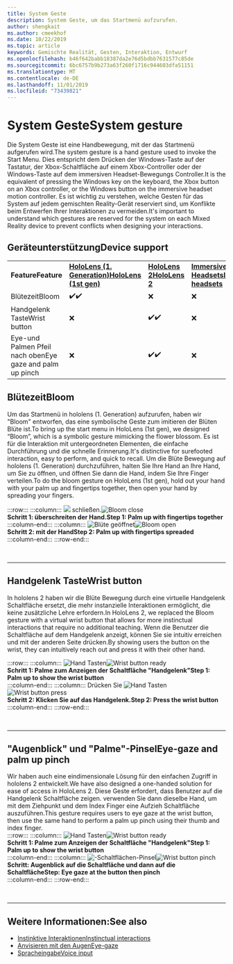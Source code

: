 ```yaml
---
title: System Geste
description: System Geste, um das Startmenü aufzurufen.
author: shengkait
ms.author: cmeekhof
ms.date: 10/22/2019
ms.topic: article
keywords: Gemischte Realität, Gesten, Interaktion, Entwurf
ms.openlocfilehash: b46f642babb18387da2e76d5bdbb7631577c85de
ms.sourcegitcommit: 6bc6757b9b273a63f260f1716c944603dfa51151
ms.translationtype: MT
ms.contentlocale: de-DE
ms.lasthandoff: 11/01/2019
ms.locfileid: "73439821"
---
```

# <a name="system-gesture"></a><span data-ttu-id="5da1f-104">System Geste</span><span class="sxs-lookup"><span data-stu-id="5da1f-104">System gesture</span></span>

<span data-ttu-id="5da1f-105">Die System Geste ist eine Handbewegung, mit der das Startmenü aufgerufen wird.</span><span class="sxs-lookup"><span data-stu-id="5da1f-105">The system gesture is a hand gesture used to invoke the Start Menu.</span></span> <span data-ttu-id="5da1f-106">Dies entspricht dem Drücken der Windows-Taste auf der Tastatur, der Xbox-Schaltfläche auf einem Xbox-Controller oder der Windows-Taste auf dem immersiven Headset-Bewegungs Controller.</span><span class="sxs-lookup"><span data-stu-id="5da1f-106">It is the equivalent of pressing the Windows key on the keyboard, the Xbox button on an Xbox controller, or the Windows button on the immersive headset motion controller.</span></span> <span data-ttu-id="5da1f-107">Es ist wichtig zu verstehen, welche Gesten für das System auf jedem gemischten Reality-Gerät reserviert sind, um Konflikte beim Entwerfen Ihrer Interaktionen zu vermeiden.</span><span class="sxs-lookup"><span data-stu-id="5da1f-107">It's important to understand which gestures are reserved for the system on each Mixed Reality device to prevent conflicts when designing your interactions.</span></span>

## <a name="device-support"></a><span data-ttu-id="5da1f-108">Geräteunterstützung</span><span class="sxs-lookup"><span data-stu-id="5da1f-108">Device support</span></span>

<table>
    <colgroup>
    <col width="25%" />
    <col width="25%" />
    <col width="25%" />
    <col width="25%" />
    </colgroup>
    <tr>
        <td><span data-ttu-id="5da1f-109"><strong>Feature</strong></span><span class="sxs-lookup"><span data-stu-id="5da1f-109"><strong>Feature</strong></span></span></td>
        <td><span data-ttu-id="5da1f-110"><a href="hololens-hardware-details.md"><strong>HoloLens (1. Generation)</strong></a></span><span class="sxs-lookup"><span data-stu-id="5da1f-110"><a href="hololens-hardware-details.md"><strong>HoloLens (1st gen)</strong></a></span></span></td>
        <td><span data-ttu-id="5da1f-111"><a href="https://docs.microsoft.com/hololens/hololens2-hardware"><strong>HoloLens 2</strong></span><span class="sxs-lookup"><span data-stu-id="5da1f-111"><a href="https://docs.microsoft.com/hololens/hololens2-hardware"><strong>HoloLens 2</strong></span></span></td>
        <td><span data-ttu-id="5da1f-112"><a href="immersive-headset-hardware-details.md"><strong>Immersive Headsets</strong></a></span><span class="sxs-lookup"><span data-stu-id="5da1f-112"><a href="immersive-headset-hardware-details.md"><strong>Immersive headsets</strong></a></span></span></td>
    </tr>
     <tr>
        <td><span data-ttu-id="5da1f-113">Blütezeit</span><span class="sxs-lookup"><span data-stu-id="5da1f-113">Bloom</span></span></td>
        <td><span data-ttu-id="5da1f-114">✔️</span><span class="sxs-lookup"><span data-stu-id="5da1f-114">✔️</span></span></td>
        <td>❌</td>
        <td>❌</td>
    </tr>
     <tr>
        <td><span data-ttu-id="5da1f-115">Handgelenk Taste</span><span class="sxs-lookup"><span data-stu-id="5da1f-115">Wrist button</span></span></td>
        <td>❌</td>
        <td><span data-ttu-id="5da1f-116">✔️</span><span class="sxs-lookup"><span data-stu-id="5da1f-116">✔️</span></span></td>
        <td>❌</td>
    </tr>
    <tr>
        <td><span data-ttu-id="5da1f-117">Eye-und Palmen Pfeil nach oben</span><span class="sxs-lookup"><span data-stu-id="5da1f-117">Eye gaze and palm up pinch</span></span></td>
        <td>❌</td>
        <td><span data-ttu-id="5da1f-118">✔️</span><span class="sxs-lookup"><span data-stu-id="5da1f-118">✔️</span></span></td>
        <td>❌</td>
    </tr>
</table>

## <a name="bloom"></a><span data-ttu-id="5da1f-119">Blütezeit</span><span class="sxs-lookup"><span data-stu-id="5da1f-119">Bloom</span></span>
<span data-ttu-id="5da1f-120">Um das Startmenü in hololens (1. Generation) aufzurufen, haben wir "Bloom" entworfen, das eine symbolische Geste zum imitieren der Blüten Blüte ist.</span><span class="sxs-lookup"><span data-stu-id="5da1f-120">To bring up the start menu in HoloLens (1st gen), we designed “Bloom”, which is a symbolic gesture mimicking the flower blossom.</span></span> <span data-ttu-id="5da1f-121">Es ist für die Interaktion mit untergeordneten Elementen, die einfache Durchführung und die schnelle Erinnerung.</span><span class="sxs-lookup"><span data-stu-id="5da1f-121">It's distinctive for surefooted interaction, easy to perform, and quick to recall.</span></span> <span data-ttu-id="5da1f-122">Um die Blüte Bewegung auf hololens (1. Generation) durchzuführen, halten Sie Ihre Hand an Ihre Hand, um Sie zu öffnen, und öffnen Sie dann die Hand, indem Sie Ihre Finger verteilen.</span><span class="sxs-lookup"><span data-stu-id="5da1f-122">To do the bloom gesture on HoloLens (1st gen), hold out your hand with your palm up and fingertips together, then open your hand by spreading your fingers.</span></span>

:::row:::
    :::column:::
        <span data-ttu-id="5da1f-123">![](images/bloom-close.png) schließen.</span><span class="sxs-lookup"><span data-stu-id="5da1f-123">![Bloom close](images/bloom-close.png)</span></span><br>
        <span data-ttu-id="5da1f-124">**Schritt 1: überschreiten der Hand.**</span><span class="sxs-lookup"><span data-stu-id="5da1f-124">**Step 1: Palm up with fingertips together**</span></span><br>
    :::column-end:::
    :::column:::
        <span data-ttu-id="5da1f-125">![Blüte geöffnet](images/bloom-open.png)</span><span class="sxs-lookup"><span data-stu-id="5da1f-125">![Bloom open](images/bloom-open.png)</span></span><br>
        <span data-ttu-id="5da1f-126">**Schritt 2: mit der Hand**</span><span class="sxs-lookup"><span data-stu-id="5da1f-126">**Step 2: Palm up with fingertips spreaded**</span></span><br>
    :::column-end:::
:::row-end:::

<br>

---

## <a name="wrist-button"></a><span data-ttu-id="5da1f-127">Handgelenk Taste</span><span class="sxs-lookup"><span data-stu-id="5da1f-127">Wrist button</span></span>
<span data-ttu-id="5da1f-128">In hololens 2 haben wir die Blüte Bewegung durch eine virtuelle Handgelenk Schaltfläche ersetzt, die mehr instanzielle Interaktionen ermöglicht, die keine zusätzliche Lehre erfordern.</span><span class="sxs-lookup"><span data-stu-id="5da1f-128">In HoloLens 2, we replaced the Bloom gesture with a virtual wrist button that allows for more instinctual interactions that require no additional teaching.</span></span> <span data-ttu-id="5da1f-129">Wenn die Benutzer die Schaltfläche auf dem Handgelenk anzeigt, können Sie sie intuitiv erreichen und mit der anderen Seite drücken.</span><span class="sxs-lookup"><span data-stu-id="5da1f-129">By showing users the button on the wrist, they can intuitively reach out and press it with their other hand.</span></span>

:::row:::
    :::column:::
        <span data-ttu-id="5da1f-130">![Hand Tasten](images/wrist-button-ready.png)</span><span class="sxs-lookup"><span data-stu-id="5da1f-130">![Wrist button ready](images/wrist-button-ready.png)</span></span><br>
        <span data-ttu-id="5da1f-131">**Schritt 1: Palme zum Anzeigen der Schaltfläche "Handgelenk"**</span><span class="sxs-lookup"><span data-stu-id="5da1f-131">**Step 1: Palm up to show the wrist button**</span></span><br>
    :::column-end:::
    :::column:::
        <span data-ttu-id="5da1f-132">Drücken Sie ![Hand Tasten](images/wrist-button-press.png)</span><span class="sxs-lookup"><span data-stu-id="5da1f-132">![Wrist button press](images/wrist-button-press.png)</span></span><br>
        <span data-ttu-id="5da1f-133">**Schritt 2: Klicken Sie auf das Handgelenk.**</span><span class="sxs-lookup"><span data-stu-id="5da1f-133">**Step 2: Press the wrist button**</span></span><br>
    :::column-end:::
:::row-end:::

<br>

---


## <a name="eye-gaze-and-palm-up-pinch"></a><span data-ttu-id="5da1f-134">"Augenblick" und "Palme"-Pinsel</span><span class="sxs-lookup"><span data-stu-id="5da1f-134">Eye-gaze and palm up pinch</span></span>
<span data-ttu-id="5da1f-135">Wir haben auch eine eindimensionale Lösung für den einfachen Zugriff in hololens 2 entwickelt.</span><span class="sxs-lookup"><span data-stu-id="5da1f-135">We have also designed a one-handed solution for ease of access in HoloLens 2.</span></span> <span data-ttu-id="5da1f-136">Diese Geste erfordert, dass Benutzer auf die Handgelenk Schaltfläche zeigen. verwenden Sie dann dieselbe Hand, um mit dem Ziehpunkt und dem Index Finger eine Aufzieh Schaltfläche auszuführen.</span><span class="sxs-lookup"><span data-stu-id="5da1f-136">This gesture requires users to eye gaze at the wrist button, then use the same hand to perform a palm up pinch using their thumb and index finger.</span></span><br>
:::row:::
    :::column:::
        <span data-ttu-id="5da1f-137">![Hand Tasten](images/wrist-button-ready.png)</span><span class="sxs-lookup"><span data-stu-id="5da1f-137">![Wrist button ready](images/wrist-button-ready.png)</span></span><br>
        <span data-ttu-id="5da1f-138">**Schritt 1: Palme zum Anzeigen der Schaltfläche "Handgelenk"**</span><span class="sxs-lookup"><span data-stu-id="5da1f-138">**Step 1: Palm up to show the wrist button**</span></span><br>
    :::column-end:::
    :::column:::
        <span data-ttu-id="5da1f-139">![-Schaltflächen-Pinsel](images/wrist-button-pinch.png)</span><span class="sxs-lookup"><span data-stu-id="5da1f-139">![Wrist button pinch](images/wrist-button-pinch.png)</span></span><br>
        <span data-ttu-id="5da1f-140">**Schritt: Augenblick auf die Schaltfläche und dann auf die Schaltfläche**</span><span class="sxs-lookup"><span data-stu-id="5da1f-140">**Step: Eye gaze at the button then pinch**</span></span><br>
    :::column-end:::
:::row-end:::

<br>

---

## <a name="see-also"></a><span data-ttu-id="5da1f-141">Weitere Informationen:</span><span class="sxs-lookup"><span data-stu-id="5da1f-141">See also</span></span>

* [<span data-ttu-id="5da1f-142">Instinktive Interaktionen</span><span class="sxs-lookup"><span data-stu-id="5da1f-142">Instinctual interactions</span></span>](interaction-fundamentals.md)
* [<span data-ttu-id="5da1f-143">Anvisieren mit den Augen</span><span class="sxs-lookup"><span data-stu-id="5da1f-143">Eye-gaze</span></span>](eye-tracking.md)
* [<span data-ttu-id="5da1f-144">Spracheingabe</span><span class="sxs-lookup"><span data-stu-id="5da1f-144">Voice input</span></span>](voice-input.md)
